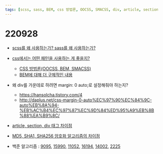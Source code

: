 ```yaml
---
tags: [scss, sass, BEM, css 방법론, OOCSS, SMACSS, div, article, section, MD5, SHA1, SHA256]
---
```


# 220928

- [scss를 왜 사용하는가? sass를 왜 사용하는가?](https://penguingoon.tistory.com/275)
- [css에서는 어떤 패턴을 사용하는 게 좋을지?](https://wazacs.tistory.com/19)
    - [CSS 방법론(OOCSS, BEM, SMACSS)](https://whales.tistory.com/33)
    - [BEM에 대해 더 구체적인 내용](https://nykim.work/15)

- 왜 div를 가운데로 하려면 margin: 0 auto;로 설정해줘야 하는지?
    - https://hansolcha.tistory.com/4
    - http://daplus.net/css-margin-0-auto%EC%97%90%EC%84%9C-auto%EB%8A%94-%EB%AC%B4%EC%97%87%EC%9D%84%ED%95%A9%EB%8B%88%EA%B9%8C/
- [article, section, div 태그 차이점](https://grahams.tistory.com/346)
- [MD5, SHA1, SHA256 암호화 알고리즘의 차이점](https://velog.io/@ragi/Back-end-MD5%EC%99%80-SHA%EC%9D%98-%EC%B0%A8%EC%9D%B4)

- 백준 알고리즘 : [9095](https://www.acmicpc.net/problem/9095), [15990](https://www.acmicpc.net/problem/15990), [11052](https://www.acmicpc.net/problem/11052), [16194](https://www.acmicpc.net/problem/16194), [14002](https://www.acmicpc.net/problem/14002), [2225](https://www.acmicpc.net/problem/2225)